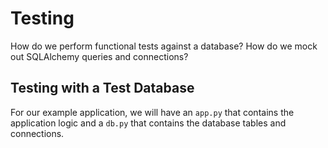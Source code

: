 # Testing

How do we perform functional tests against a database? How do we mock out
SQLAlchemy queries and connections?

## Testing with a Test Database

For our example application, we will have an `app.py` that contains the
application logic and a `db.py` that contains the database tables and
connections.
